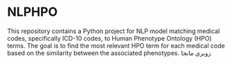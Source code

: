 # NLPHPO
This repository contains a Python project for NLP model matching medical codes, specifically ICD-10 codes, to Human Phenotype Ontology (HPO) terms. The goal is to find the most relevant HPO term for each medical code based on the similarity between the associated phenotypes.
 زوبري مانجا